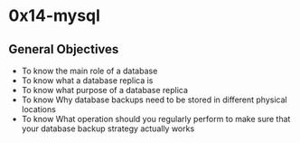 # 0x14-mysql

## General Objectives
- To know the main role of a database
- To know what a database replica is
- To know what purpose of a database replica
- To know Why database backups need to be stored in different physical locations
- To know What operation should you regularly perform to make sure that your database backup strategy actually works
